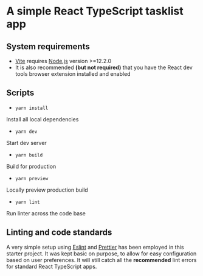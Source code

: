 # A simple React TypeScript tasklist app

## System requirements

- [Vite](https://vitejs.dev/) requires [Node.js](https://nodejs.org/en/) version >=12.2.0
- It is also recommended **(but not required)** that you have the React dev tools browser extension installed and enabled

## Scripts

- `yarn install`

Install all local dependencies

- `yarn dev`

Start dev server

- `yarn build`

Build for production

- `yarn preview`

Locally preview production build

- `yarn lint`

Run linter across the code base

## Linting and code standards

A very simple setup using [Eslint](https://eslint.org/) and [Prettier](https://prettier.io/) has been employed in this starter project. It was kept basic on purpose, to allow for easy configuration based on user preferences. It will still catch all the **recommended** lint errors for standard React TypeScript apps.
